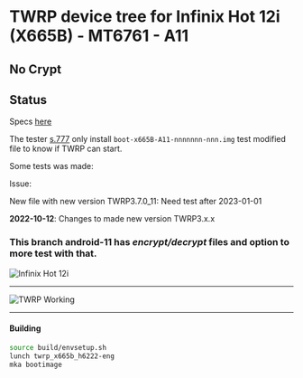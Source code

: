 # TWRP device tree for Infinix Hot 12i (X665B) - MT6761 - A11
## No Crypt

## Status

Specs [here](https://www.gsmarena.com/infinix_hot_12i-11473.php)

The tester [s.777](https://4pda.to/forum/index.php?showuser=4635974) only install `boot-x665B-A11-nnnnnnn-nnn.img` test modified file to know if TWRP can start.

Some tests was made:

Issue: 

New file with new version TWRP3.7.0_11: Need test after 2023-01-01

****2022-10-12****: Changes to made new version TWRP3.x.x

### This branch android-11 has ***encrypt/decrypt*** files and option to more test with that.

![Infinix Hot 12i](https://fdn2.gsmarena.com/vv/pics/infinix/infinix-hot-12i-1.jpg)

-----

![TWRP Working](https://github.com/lopestom/twrp_device_infinix_x697/blob/android-11/picture/TWRP-IN_11_Pro-MT6871.png?raw=true)

-----
#### Building

```bash
source build/envsetup.sh
lunch twrp_x665b_h6222-eng
mka bootimage
```


